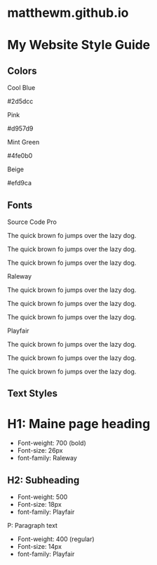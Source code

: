 # matthewm.github.io
<!DOCTYPE html>

<html>
  <head>
<link href="https://fonts.googleapis.com/css2?family=Source+Code+Pro:wght@400;700&display=swap" rel="stylesheet">
<link href="https://fonts.googleapis.com/css2?family=Raleway:ital,wght@0,400;0,700;1,400&display=swap" rel="stylesheet">
<link href="https://fonts.googleapis.com/css2?family=Playfair+Display:wght@400;500;700&display=swap" rel="stylesheet">
<link rel="stylesheet" href="https://github.com/MatthewM/matthewm.github.io/blob/d3a6e8c68abb61292097b9e6a5dcb13993c080ca/stylesheet.css">
  </head>
  <body>
    <h1>My Website Style Guide</h1>
    <div class="container">
      <h2>Colors</h2>
      <div class="color-container">
        <div class="color-panel cool-blue">
          <p class="color-label">Cool Blue</p>
          <p class="color-hex">#2d5dcc</p>
        </div>
        <div class="color-panel pink">
          <p class="color-label">Pink</p>
          <p class="color-hex">#d957d9</p>
        </div>
        <div class="color-panel mint-green">
          <p class="color-label">Mint Green</p>
          <p class="color-hex">#4fe0b0</p>
        </div>
        <div class="color-panel beige">
          <p class="color-label">Beige</p>
          <p class="color-hex">#efd9ca</p>
        </div>
      </div>
    </div>
    <div class="container">
      <h2>Fonts</h2>
      <div class="font-container">
        <div class="font-panel">
          <p class="font-label source-code-pro">Source Code Pro</p>
          <p class="regular source-code-pro">The quick brown fo jumps over the lazy dog.</p>
          <p class="bold source-code-pro">The quick brown fo jumps over the lazy dog.</p>
          <p class="italic source-code-pro">The quick brown fo jumps over the lazy dog.</p>
        </div>
        <div class="font-panel">
          <p class="font-label raleway">Raleway</p>
          <p class="regular raleway">The quick brown fo jumps over the lazy dog.</p>
          <p class="bold raleway">The quick brown fo jumps over the lazy dog.</p>
          <p class="italic raleway">The quick brown fo jumps over the lazy dog.</p>
        </div>
        <div class="font-panel">
          <p class="font-label playfair">Playfair</p>
          <p class="regular playfair">The quick brown fo jumps over the lazy dog.</p>
          <p class="bold playfair">The quick brown fo jumps over the lazy dog.</p>
          <p class="italic playfair">The quick brown fo jumps over the lazy dog.</p>
        </div>
      </div>
    </div>
    <div class="container">
      <h2>Text Styles</h2>
      <div class="text-conatiner">
        <div class="text-panel">
          <h1>H1: Maine page heading</h1>
          <ul>
            <li>Font-weight: 700 (bold)</li>
            <li>Font-size: 26px</li>
            <li>font-family: Raleway</li>
          </ul>
        </div>  
        <div class="text-panel">
          <h2>H2: Subheading</h2>
          <ul>
            <li>Font-weight: 500</li>
            <li>Font-size: 18px</li>
            <li>font-family: Playfair</li>
          </ul>
        </div>
        <div class="text-panel">
          <p>P: Paragraph text</p>
          <ul>
            <li>Font-weight: 400 (regular)</li>
            <li>Font-size: 14px</li>
            <li>font-family: Playfair</li>
          </ul>
        </div>
      </div>
    </div>
  </body>
</html>
